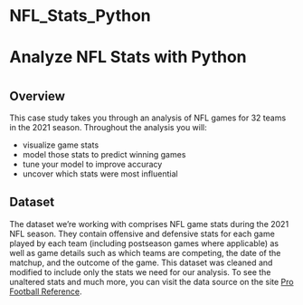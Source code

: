 # NFL_Stats_Python

<h1>Analyze NFL Stats with Python<h1>

<h2>Overview</h2>

This case study takes you through an analysis of NFL games for 32 teams in the 2021 season. Throughout the analysis you will:

<ul>
    <li>visualize game stats</li>
    <li>model those stats to predict winning games</li>
    <li>tune your model to improve accuracy</li>
    <li>uncover which stats were most influential</li>
</ul>
<h2>Dataset</h2>

The dataset we’re working with comprises NFL game stats during the 2021 NFL season. They contain offensive and defensive stats for each game played by each team (including postseason games where applicable) as well as game details such as which teams are competing, the date of the matchup, and the outcome of the game. This dataset was cleaned and modified to include only the stats we need for our analysis. To see the unaltered stats and much more, you can visit the data source on the site [Pro Football Reference](https://www.pro-football-reference.com/).
